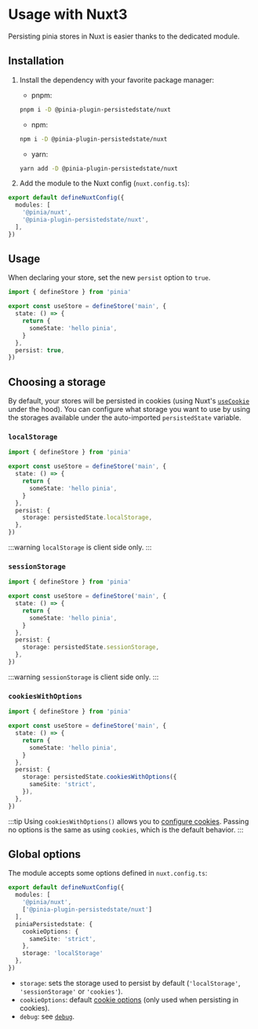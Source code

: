 # Usage with Nuxt3

Persisting pinia stores in Nuxt is easier thanks to the dedicated module.

## Installation

1. Install the dependency with your favorite package manager:
    - pnpm:
    ```sh
    pnpm i -D @pinia-plugin-persistedstate/nuxt
    ```
    - npm:
    ```sh
    npm i -D @pinia-plugin-persistedstate/nuxt
    ```
    - yarn:
    ```sh
    yarn add -D @pinia-plugin-persistedstate/nuxt
    ```

2. Add the module to the Nuxt config (`nuxt.config.ts`):
```ts
export default defineNuxtConfig({
  modules: [
    '@pinia/nuxt',
    '@pinia-plugin-persistedstate/nuxt',
  ],
})
```

## Usage

When declaring your store, set the new `persist` option to `true`.

```ts
import { defineStore } from 'pinia'

export const useStore = defineStore('main', {
  state: () => {
    return {
      someState: 'hello pinia',
    }
  },
  persist: true,
})
```

## Choosing a storage

By default, your stores will be persisted in cookies (using Nuxt's [`useCookie`](https://nuxt.com/docs/api/composables/use-cookie) under the hood). You can configure what storage you want to use by using the storages available under the auto-imported `persistedState` variable.

### `localStorage`

```ts
import { defineStore } from 'pinia'

export const useStore = defineStore('main', {
  state: () => {
    return {
      someState: 'hello pinia',
    }
  },
  persist: {
    storage: persistedState.localStorage,
  },
})
```

:::warning
`localStorage` is client side only.
:::

### `sessionStorage`

```ts
import { defineStore } from 'pinia'

export const useStore = defineStore('main', {
  state: () => {
    return {
      someState: 'hello pinia',
    }
  },
  persist: {
    storage: persistedState.sessionStorage,
  },
})
```

:::warning
`sessionStorage` is client side only.
:::

### `cookiesWithOptions`

```ts
import { defineStore } from 'pinia'

export const useStore = defineStore('main', {
  state: () => {
    return {
      someState: 'hello pinia',
    }
  },
  persist: {
    storage: persistedState.cookiesWithOptions({
      sameSite: 'strict',
    }),
  },
})
```

:::tip
Using `cookiesWithOptions()` allows you to [configure cookies](https://nuxt.com/docs/api/composables/use-cookie#options). Passing no options is the same as using `cookies`, which is the default behavior.
:::

## Global options

The module accepts some options defined in `nuxt.config.ts`:

```ts
export default defineNuxtConfig({
  modules: [
    '@pinia/nuxt',
    ['@pinia-plugin-persistedstate/nuxt']
  ],
  piniaPersistedstate: {
    cookieOptions: {
      sameSite: 'strict',
    },
    storage: 'localStorage'
  },
})
```

- `storage`: sets the storage used to persist by default (`'localStorage'`, `'sessionStorage'` or `'cookies'`).
- `cookieOptions`: default [cookie options](https://nuxt.com/docs/api/composables/use-cookie#options) (only used when persisting in cookies).
- `debug`: see [`debug`](/guide/config.html#debug).
